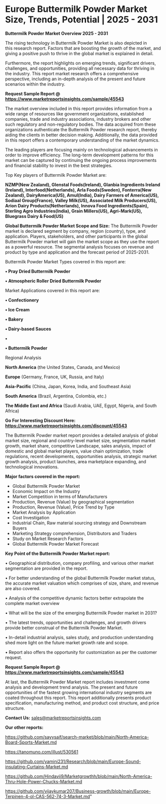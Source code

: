 # Europe Buttermilk Powder Market Size, Trends, Potential | 2025 - 2031

<Strong> Buttermilk Powder Market Overview 2025 - 2031</strong>

The rising technology in Buttermilk Powder Market is also depicted in this research report. Factors that are boosting the growth of the market, and giving a positive push to thrive in the global market is explained in detail.

Furthermore, the report highlights on emerging trends, significant drivers, challenges, and opportunities, providing all necessary data for thriving in the industry. This report market research offers a comprehensive perspective, including an in-depth analysis of the present and future scenarios within the industry.

<strong>Request Sample Report @ <a href=https://www.marketreportsinsights.com/sample/45543>https://www.marketreportsinsights.com/sample/45543</a></strong>

The market overview included in this report provides information from a wide range of resources like government organizations, established companies, trade and industry associations, industry brokers and other such regulatory and non-regulatory bodies. The data acquired from these organizations authenticate the Buttermilk Powder research report, thereby aiding the clients in better decision making. Additionally, the data provided in this report offers a contemporary understanding of the market dynamics.

The leading players are focusing mainly on technological advancements in order to improve efficiency. The long-term development patterns for this market can be captured by continuing the ongoing process improvements and financial stability to invest in the best strategies.

Top Key players of Buttermilk Powder Market are:

<strong>NZMP(New Zealand), Glenstal Foods(Ireland), Glanbia Ingredients Ireland (Ireland), Interfood(Netherlands), Arla Foods(Sweden), Fonterra(New Zealand), DairyAmerica(US), Amul(India), Dairy Farmers of America(US), Sodiaal Group(France), Valley Milk(US), Associated Milk Producers(US), Arion Dairy Products(Netherlands), Innova Food Ingredients(Spain), Sterling Agro Industries(India), Grain Millers(US), Agri-Mark(US), Bluegrass Dairy & Food(US)</strong>

<strong><b>Global Buttermilk Powder Market Scope and Size:</b></strong>
The Buttermilk Powder market is declared segment by company, region (country), type, and application. Players, stakeholders, and other participants in the global Buttermilk Powder market will gain the market scope as they use the report as a powerful resource. The segmental analysis focuses on revenue and product by type and application and the forecast period of 2025-2031.

Buttermilk Powder Market Types covered in this report are:

<strong>•  Pray Dried Buttermilk Powder

•  Atmospheric Roller Dried Buttermilk Powder</strong>

Market Applications covered in this report are:

<strong>•  Confectionery

•  Ice Cream

•  Bakery

•  Dairy-based Sauces

•  

•  Buttermilk Powder</strong> 

Regional Analysis

<strong>North America</strong> (the United States, Canada, and Mexico)

<strong>Europe</strong> (Germany, France, UK, Russia, and Italy)

<strong>Asia-Pacific</strong> (China, Japan, Korea, India, and Southeast Asia)

<strong>South America</strong> (Brazil, Argentina, Colombia, etc.)

<strong>The Middle East and Africa</strong> (Saudi Arabia, UAE, Egypt, Nigeria, and South Africa)

<strong>Go For Interesting Discount Here: <a href=https://www.marketreportsinsights.com/discount/45543>https://www.marketreportsinsights.com/discount/45543</a></strong>

The Buttermilk Powder market report provides a detailed analysis of global market size, regional and country-level market size, segmentation market growth, market share, competitive Landscape, sales analysis, impact of domestic and global market players, value chain optimization, trade regulations, recent developments, opportunities analysis, strategic market growth analysis, product launches, area marketplace expanding, and technological innovations.

<strong><b>Major factors covered in the report:</b></strong>
<ul>
  <li>Global Buttermilk Powder Market </li>
  <li>Economic Impact on the Industry</li>
  <li>Market Competition in terms of Manufacturers</li>
  <li>Production, Revenue (Value) by geographical segmentation</li>
  <li>Production, Revenue (Value), Price Trend by Type</li>
  <li>Market Analysis by Application</li>
  <li>Cost Investigation</li>
  <li>Industrial Chain, Raw material sourcing strategy and Downstream Buyers</li>
  <li>Marketing Strategy comprehension, Distributors and Traders</li>
  <li>Study on Market Research Factors</li>
  <li>Global Buttermilk Powder Market Forecast</li>
</ul>

<strong><b>Key Point of the Buttermilk Powder Market report:</b></strong>

• Geographical distribution, company profiling, and various other market segmentation are provided in the report.

• For better understanding of the global Buttermilk Powder market status, the accurate market valuation which comprises of size, share, and revenue are also covered.

• Analysis of the competitive dynamic factors better extrapolate the complete market overview

• What will be the size of the emerging Buttermilk Powder market in 2031?

• The latest trends, opportunities and challenges, and growth drivers provide better construal of the Buttermilk Powder Market.

• In-detail industrial analysis, sales study, and production understanding shed more light on the future market growth rate and scope.

• Report also offers the opportunity for customization as per the customer request.

<strong>Request Sample Report @ <a href=https://www.marketreportsinsights.com/sample/45543>https://www.marketreportsinsights.com/sample/45543</a></strong>

At last, the Buttermilk Powder Market report includes investment come analysis and development trend analysis. The present and future opportunities of the fastest growing international industry segments are coated throughout this report. This report additionally presents product specification, manufacturing method, and product cost structure, and price structure.

<strong>Contact Us:</strong>
sales@marketreportsinsights.com

<strong>Our other reports:</strong>

<a href=https://github.com/sayysaif/search-market/blob/main/North-America-Board-Sports-Market.md>https://github.com/sayysaif/search-market/blob/main/North-America-Board-Sports-Market.md</a>

<a href=https://tanomuno.com/illust/530561>https://tanomuno.com/illust/530561</a>

<a href=https://github.com/yamini231/Research/blob/main/Europe-Sound-insulating-Curtains-Market.md>https://github.com/yamini231/Research/blob/main/Europe-Sound-insulating-Curtains-Market.md</a>

<a href=https://github.com/Hindavii9/Marketgrowthh/blob/main/North-America-Thru-Hole-Power-Chucks-Market.md>https://github.com/Hindavii9/Marketgrowthh/blob/main/North-America-Thru-Hole-Power-Chucks-Market.md</a>

<a href=https://github.com/vijaykumar207/Business-growth/blob/main/Europe-Terpinen-4-ol-CAS-562-74-3-Market.md>https://github.com/vijaykumar207/Business-growth/blob/main/Europe-Terpinen-4-ol-CAS-562-74-3-Market.md</a>"
